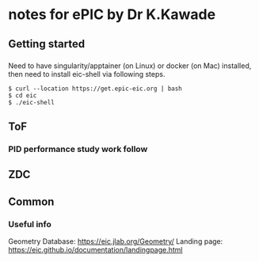 # notes for ePIC by Dr K.Kawade
## Getting started
###
Need to have singularity/apptainer (on Linux) or docker (on Mac) installed,
then need to install eic-shell via following steps.

```console
$ curl --location https://get.epic-eic.org | bash
$ cd eic
$ ./eic-shell
```

## ToF
### PID performance study work follow


## ZDC

## Common
### Useful info
Geometry Database: https://eic.jlab.org/Geometry/
Landing page: https://eic.github.io/documentation/landingpage.html
